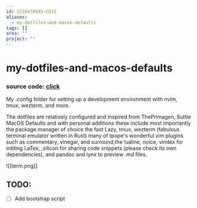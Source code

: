 ```yaml
---
id: 1710474595-CDJZ
aliases:
  - my-dotfiles-and-macos-defaults
tags: []
area: ""
project: ""
---
```


# my-dotfiles-and-macos-defaults

### source code: [click](https://github.com/nynniaw12/dotfiles/tree/main)

My .config folder for setting up a development environment with nvim, tmux, wezterm, and more.

The dotfiles are relatively configured and inspired from ThePrimagen, Suttle MacOS Defaults
and with personal additions these include most importantly the package manager of choice the fast Lazy,
tmux, wezterm (fabulous terminal emulator written in Rust) many of tpope's wonderful vim plugins such as
commentary, vinegar, and surround,the lualine, noice, vimtex for editing LaTex,
,silicon for sharing code snippets (please check its own dependencies), and 
pandoc and lynx to preview .md files.

![[term.png]]

## TODO:

- [ ] Add bootstrap script

